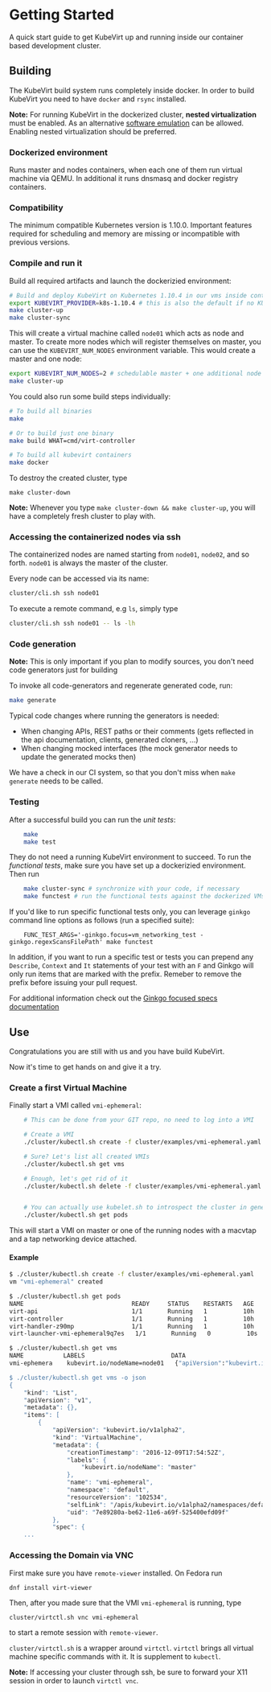 # Getting Started

A quick start guide to get KubeVirt up and running inside our container based
development cluster.

## Building

The KubeVirt build system runs completely inside docker. In order to build
KubeVirt you need to have `docker` and `rsync` installed.

**Note:** For running KubeVirt in the dockerized cluster, **nested
virtualization** must be enabled. As an alternative [software
emulation](software-emulation.md) can be allowed. Enabling nested
virtualization should be preferred.

### Dockerized environment

Runs master and nodes containers, when each one of them run virtual machine via QEMU.
In additional it runs dnsmasq and docker registry containers.

### Compatibility

The minimum compatible Kubernetes version is 1.10.0. Important features required
for scheduling and memory are missing or incompatible with previous versions.

### Compile and run it

Build all required artifacts and launch the
dockerizied environment:

```bash
# Build and deploy KubeVirt on Kubernetes 1.10.4 in our vms inside containers
export KUBEVIRT_PROVIDER=k8s-1.10.4 # this is also the default if no KUBEVIRT_PROVIDER is set
make cluster-up
make cluster-sync
```

This will create a virtual machine called `node01` which acts as node and master. To create
more nodes which will register themselves on master, you can use the
`KUBEVIRT_NUM_NODES` environment variable. This would create a master and one
node:

```bash
export KUBEVIRT_NUM_NODES=2 # schedulable master + one additional node
make cluster-up
```

You could also run some build steps individually:

```bash
# To build all binaries
make

# Or to build just one binary
make build WHAT=cmd/virt-controller

# To build all kubevirt containers
make docker
```

To destroy the created cluster, type

```
make cluster-down
```

**Note:** Whenever you type `make cluster-down && make cluster-up`, you will
have a completely fresh cluster to play with.

### Accessing the containerized nodes via ssh

The containerized nodes are named starting from `node01`, `node02`, and so
forth. `node01` is always the master of the cluster.

Every node can be accessed via its name:

```bash
cluster/cli.sh ssh node01
```

To execute a remote command, e.g `ls`, simply type

```bash
cluster/cli.sh ssh node01 -- ls -lh
```

### Code generation

**Note:** This is only important if you plan to modify sources, you don't need
code generators just for building

To invoke all code-generators and regenerate generated code, run:

```bash
make generate
```

Typical code changes where running the generators is needed:

 * When changing APIs, REST paths or their comments (gets reflected in the api documentation, clients, generated cloners, ...)
 * When changing mocked interfaces (the mock generator needs to update the generated mocks then)

 We have a check in our CI system, so that you don't miss when `make generate` needs to be called.

### Testing

After a successful build you can run the *unit tests*:

```bash
    make
    make test
```

They do not need a running KubeVirt environment to succeed.
To run the *functional tests*, make sure you have set
up a dockerizied environment. Then run

```bash
    make cluster-sync # synchronize with your code, if necessary
    make functest # run the functional tests against the dockerized VMs
```

If you'd like to run specific functional tests only, you can leverage `ginkgo`
command line options as follows (run a specified suite):

```
    FUNC_TEST_ARGS='-ginkgo.focus=vm_networking_test -ginkgo.regexScansFilePath' make functest
```

In addition, if you want to run a specific test or tests you can prepend any `Describe`,
`Context` and `It` statements of your test with an `F` and Ginkgo will only run items
that are marked with the prefix. Remeber to remove the prefix before issuing
your pull request.

For additional information check out the [Ginkgo focused specs documentation](http://onsi.github.io/ginkgo/#focused-specs)

## Use

Congratulations you are still with us and you have build KubeVirt.

Now it's time to get hands on and give it a try.

### Create a first Virtual Machine

Finally start a VMI called `vmi-ephemeral`:

```bash
    # This can be done from your GIT repo, no need to log into a VMI

    # Create a VMI
    ./cluster/kubectl.sh create -f cluster/examples/vmi-ephemeral.yaml

    # Sure? Let's list all created VMIs
    ./cluster/kubectl.sh get vms

    # Enough, let's get rid of it
    ./cluster/kubectl.sh delete -f cluster/examples/vmi-ephemeral.yaml


    # You can actually use kubelet.sh to introspect the cluster in general
    ./cluster/kubectl.sh get pods
```

This will start a VMI on master or one of the running nodes with a macvtap and a
tap networking device attached.

#### Example

```bash
$ ./cluster/kubectl.sh create -f cluster/examples/vmi-ephemeral.yaml
vm "vmi-ephemeral" created

$ ./cluster/kubectl.sh get pods
NAME                              READY     STATUS    RESTARTS   AGE
virt-api                          1/1       Running   1          10h
virt-controller                   1/1       Running   1          10h
virt-handler-z90mp                1/1       Running   1          10h
virt-launcher-vmi-ephemeral9q7es   1/1       Running   0          10s

$ ./cluster/kubectl.sh get vms
NAME           LABELS                        DATA
vmi-ephemera    kubevirt.io/nodeName=node01   {"apiVersion":"kubevirt.io/v1alpha2","kind":"VMI","...

$ ./cluster/kubectl.sh get vms -o json
{
    "kind": "List",
    "apiVersion": "v1",
    "metadata": {},
    "items": [
        {
            "apiVersion": "kubevirt.io/v1alpha2",
            "kind": "VirtualMachine",
            "metadata": {
                "creationTimestamp": "2016-12-09T17:54:52Z",
                "labels": {
                    "kubevirt.io/nodeName": "master"
                },
                "name": "vmi-ephemeral",
                "namespace": "default",
                "resourceVersion": "102534",
                "selfLink": "/apis/kubevirt.io/v1alpha2/namespaces/default/virtualmachineinstances/testvm",
                "uid": "7e89280a-be62-11e6-a69f-525400efd09f"
            },
            "spec": {
    ...
```

### Accessing the Domain via VNC

First make sure you have `remote-viewer` installed. On Fedora run

```bash
dnf install virt-viewer
```

Then, after you made sure that the VMI `vmi-ephemeral` is running, type

```
cluster/virtctl.sh vnc vmi-ephemeral
```

to start a remote session with `remote-viewer`.

`cluster/virtctl.sh` is a wrapper around `virtctl`. `virtctl` brings all
virtual machine specific commands with it. It is supplement to `kubectl`.

**Note:** If accessing your cluster through ssh, be sure to forward your X11 session in order to launch `virtctl vnc`.
